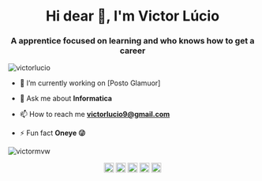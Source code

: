 <h1 align="center">Hi dear 👋, I'm Victor Lúcio</h1>
<h3 align="center">A apprentice focused on learning and who knows how to get a career </h3>
<p align="left"> <img src="https://komarev.com/ghpvc/?username=victormvw" alt="victorlucio" /> </p>

- 🔭 I’m currently working on [Posto Glamuor]

- 💬 Ask me about **Informatica**

- 📫 How to reach me **victorlucio9@gmail.com**

- ⚡ Fun fact **Oneye 😜**

<p align="left">
<img src="https://github-readme-stats.vercel.app/api?username=victormvw&show_icons=true" alt="victormvw"/> 
</p>

<p align="center">
<a href="https://codepen.io/victor-lucio" target="blank"><img align="center" src="https://cdn.jsdelivr.net/npm/simple-icons@3.0.1/icons/codepen.svg" alt="victorlucio" height="20" width="20" /></a>
<a href="https://twitter.com/victorlucio99" target="blank"><img align="center" src="https://cdn.jsdelivr.net/npm/simple-icons@3.0.1/icons/twitter.svg" alt="victorlucio" height="20" width="20" /></a>
<a href="https://www.linkedin.com/in/victor-lucio-9501a7145/" target="blank"><img align="center" src="https://cdn.jsdelivr.net/npm/simple-icons@3.0.1/icons/linkedin.svg" alt="victorlucio" height="20" width="20" /></a>
<a href="https://www.facebook.com/vituxVitu/" target="blank"><img align="center" src="https://cdn.jsdelivr.net/npm/simple-icons@3.0.1/icons/facebook.svg" alt="victorlucio" height="20" width="20" /></a>
<a href="https://instagram.com/vitu.lucio" target="blank"><img align="center" src="https://cdn.jsdelivr.net/npm/simple-icons@3.0.1/icons/instagram.svg" alt="victorlucio" height="20" width="20" /></a>
</p>

<!--
**maykbrito/maykbrito** is a ✨ _special_ ✨ repository because its `README.md` (this file) appears on your GitHub profile.

Here are some ideas to get you started:

- 🔭 I’m currently working on ...
- 🌱 I’m currently learning ...
- 👯 I’m looking to collaborate on ...
- 🤔 I’m looking for help with ...
- 💬 Ask me about ...
- 📫 How to reach me: ...
- 😄 Pronouns: ...
- ⚡ Fun fact: ...
-->
